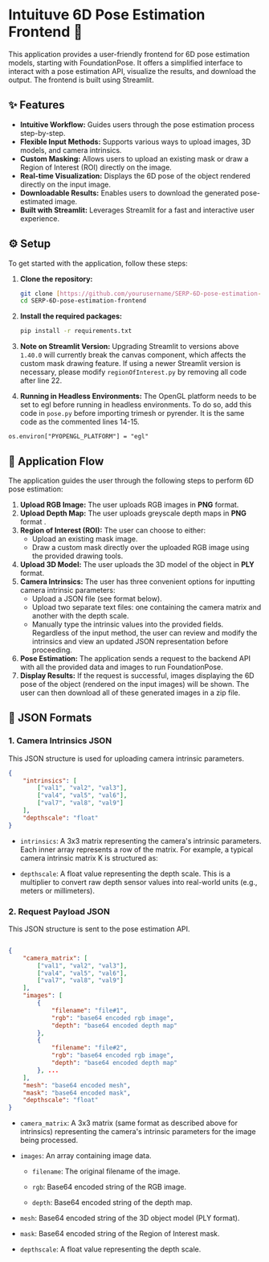 # Intuituve 6D Pose Estimation Frontend 🚀

This application provides a user-friendly frontend for 6D pose estimation models, starting with FoundationPose. It offers a simplified interface to interact with a pose estimation API, visualize the results, and download the output. The frontend is built using Streamlit.

## ✨ Features

* **Intuitive Workflow:** Guides users through the pose estimation process step-by-step.
* **Flexible Input Methods:** Supports various ways to upload images, 3D models, and camera intrinsics.
* **Custom Masking:** Allows users to upload an existing mask or draw a Region of Interest (ROI) directly on the image.
* **Real-time Visualization:** Displays the 6D pose of the object rendered directly on the input image.
* **Downloadable Results:** Enables users to download the generated pose-estimated image.
* **Built with Streamlit:** Leverages Streamlit for a fast and interactive user experience.

## ⚙️ Setup

To get started with the application, follow these steps:

1.  **Clone the repository:**
    ```bash
    git clone [https://github.com/yourusername/SERP-6D-pose-estimation-frontend.git](https://github.com/yourusername/SERP-6D-pose-estimation-frontend.git)
    cd SERP-6D-pose-estimation-frontend
    ```
2.  **Install the required packages:**
    ```bash
    pip install -r requirements.txt
    ```

3. **Note on Streamlit Version:**
Upgrading Streamlit to versions above `1.40.0` will currently break the canvas component, which affects the custom mask drawing feature. If using a newer Streamlit version is necessary, please modify `regionOfInterest.py` by removing all code after line 22.

4. **Running in Headless Environments:**
The OpenGL platform needs to be set to egl before running in headless environments. To do so, add this code in `pose.py` before importing trimesh or pyrender. It is the same code as the commented lines 14-15.
```import os
os.environ["PYOPENGL_PLATFORM"] = "egl"
```

## 🚀 Application Flow

The application guides the user through the following steps to perform 6D pose estimation:

1.  **Upload RGB Image:** The user uploads RGB images in **PNG** format.
2.  **Upload Depth Map:** The user uploads greyscale depth maps in **PNG** format .
3.  **Region of Interest (ROI):** The user can choose to either:
    * Upload an existing mask image.
    * Draw a custom mask directly over the uploaded RGB image using the provided drawing tools.
4.  **Upload 3D Model:** The user uploads the 3D model of the object in **PLY** format.
5.  **Camera Intrinsics:** The user has three convenient options for inputting camera intrinsic parameters:
    * Upload a JSON file (see format below).
    * Upload two separate text files: one containing the camera matrix and another with the depth scale.
    * Manually type the intrinsic values into the provided fields.
    Regardless of the input method, the user can review and modify the intrinsics and view an updated JSON representation before proceeding.
6.  **Pose Estimation:** The application sends a request to the backend API with all the provided data and images to run FoundationPose.
7.  **Display Results:** If the request is successful, images displaying the 6D pose of the object (rendered on the input images) will be shown. The user can then download all of these generated images in a zip file.

## 📄 JSON Formats

### 1. Camera Intrinsics JSON

This JSON structure is used for uploading camera intrinsic parameters.

```json
{
    "intrinsics": [
        ["val1", "val2", "val3"],
        ["val4", "val5", "val6"],
        ["val7", "val8", "val9"]
    ],
    "depthscale": "float"
}
```
- ```intrinsics```: A 3x3 matrix representing the camera's intrinsic parameters. Each inner array represents a row of the matrix. For example, a typical camera intrinsic matrix K is structured as:

- ```depthscale```: A float value representing the depth scale. This is a multiplier to convert raw depth sensor values into real-world units (e.g., meters or millimeters).

### 2. Request Payload JSON

This JSON structure is sent to the pose estimation API.
```JSON

{
    "camera_matrix": [
        ["val1", "val2", "val3"],
        ["val4", "val5", "val6"],
        ["val7", "val8", "val9"]
    ],
    "images": [
        {
            "filename": "file#1",
            "rgb": "base64 encoded rgb image",
            "depth": "base64 encoded depth map"
        },
        {
            "filename": "file#2",
            "rgb": "base64 encoded rgb image",
            "depth": "base64 encoded depth map"
        }, ...
    ],
    "mesh": "base64 encoded mesh",
    "mask": "base64 encoded mask",
    "depthscale": "float"
}
```
- ```camera_matrix```: A 3x3 matrix (same format as described above for intrinsics) representing the camera's intrinsic parameters for the image being processed.

- ```images```: An array containing image data.

    - ```filename```: The original filename of the image.

    - ```rgb```: Base64 encoded string of the RGB image.

    - ```depth```: Base64 encoded string of the depth map.

- ```mesh```: Base64 encoded string of the 3D object model (PLY format).

- ```mask```: Base64 encoded string of the Region of Interest mask.

- ```depthscale```: A float value representing the depth scale.